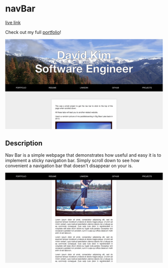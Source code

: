 # navBar

[live link](https://skdkim.github.io/navBar/)

Check out my full [portfolio](http://www.davidkim.tech/)!

![ss1](https://github.com/skdkim/navBar/blob/master/assets/images/docs/ss1.jpg)

## Description

Nav Bar is a simple webpage that demonstrates how useful and easy it is to implement a sticky navigation bar. Simply scroll down to see how convenient a navigation bar that doesn't disappear on your is.

![ss2](https://github.com/skdkim/navBar/blob/master/assets/images/docs/ss2.jpg)
